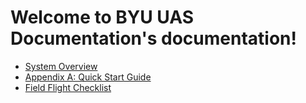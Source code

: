 # Welcome to BYU UAS Documentation's documentation!

   * [System Overview](system_overview.md)
   * [Appendix A: Quick Start Guide](quick_start.md)
   * [Field Flight Checklist](field_flight_checklist.md)
